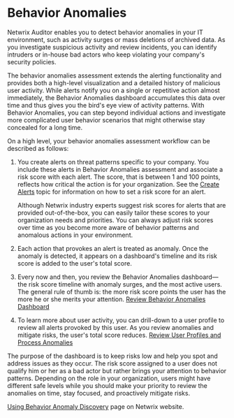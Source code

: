 # Behavior Anomalies

Netwrix Auditor enables you to detect behavior anomalies in your IT environment, such as activity
surges or mass deletions of archived data. As you investigate suspicious activity and review
incidents, you can identify intruders or in-house bad actors who keep violating your company's
security policies.

The behavior anomalies assessment extends the alerting functionality and provides both a high-level
visualization and a detailed history of malicious user activity. While alerts notify you on a single
or repetitive action almost immediately, the Behavior Anomalies dashboard accumulates this data over
time and thus gives you the bird's eye view of activity patterns. With Behavior Anomalies, you can
step beyond individual actions and investigate more complicated user behavior scenarios that might
otherwise stay concealed for a long time.

On a high level, your behavior anomalies assessment workflow can be described as follows:

1. You create alerts on threat patterns specific to your company. You include these alerts in
   Behavior Anomalies assessment and associate a risk score with each alert. The score, that is
   between 1 and 100 points, reflects how critical the action is for your organization. See the
   [Create Alerts](/docs/auditor/10.6/auditor/admin/alertsettings/create.md) topic for
   information on how to set a risk score for an alert.

   Although Netwrix industry experts suggest risk scores for alerts that are provided
   out-of-the-box, you can easily tailor these scores to your organization needs and priorities.
   You can always adjust risk scores over time as you become more aware of behavior patterns and
   anomalous actions in your environment.

2. Each action that provokes an alert is treated as anomaly. Once the anomaly is detected, it
   appears on a dashboard's timeline and its risk score is added to the user's total score.
3. Every now and then, you review the Behavior Anomalies dashboard—the risk score timeline with
   anomaly surges, and the most active users. The general rule of thumb is: the more risk score
   points the user has the more he or she merits your attention.
   [Review Behavior Anomalies Dashboard](/docs/auditor/10.6/auditor/admin/behavioranomalies/dashboard.md)
4. To learn more about user activity, you can drill-down to a user profile to review all alerts
   provoked by this user. As you review anomalies and mitigate risks, the user's total score
   reduces.
   [Review User Profiles and Process Anomalies](/docs/auditor/10.6/auditor/admin/behavioranomalies/userprofile.md)

The purpose of the dashboard is to keep risks low and help you spot and address issues as they
occur. The risk score assigned to a user does not qualify him or her as a bad actor but rather
brings your attention to behavior patterns. Depending on the role in your organization, users might
have different safe levels while you should make your priority to review the anomalies on time, stay
focused, and proactively mitigate risks.

[ Using Behavior Anomaly Discovery](https://www.netwrix.com/using_behavior_anomaly_discovery.html)
page on Netwrix website.
